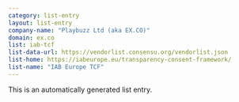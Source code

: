 ```yaml
---
category: list-entry
layout: list-entry
company-name: "Playbuzz Ltd (aka EX.CO)"
domain: ex.co
list: iab-tcf
list-data-url: https://vendorlist.consensu.org/vendorlist.json
list-home: https://iabeurope.eu/transparency-consent-framework/
list-name: "IAB Europe TCF"
---
```


This is an automatically generated list entry.

